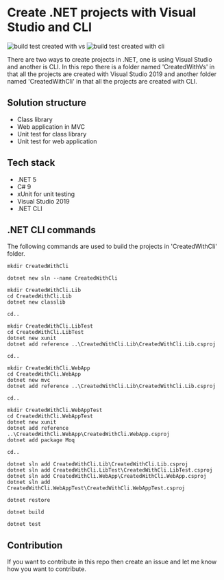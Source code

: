 # Create .NET projects with Visual Studio and CLI

![build test created with vs](https://github.com/Arnab-Developer/dotnet-cli/workflows/build%20test%20created%20with%20vs/badge.svg)
![build test created with cli](https://github.com/Arnab-Developer/dotnet-cli/workflows/build%20test%20created%20with%20cli/badge.svg)

There are two ways to create projects in .NET, one is using Visual Studio and another is CLI. In this repo there is a folder named 'CreatedWithVs' in that all the projects are created with Visual Studio 2019 and another folder named 'CreatedWithCli' in that all the projects are created with CLI.

## Solution structure

* Class library
* Web application in MVC
* Unit test for class library
* Unit test for web application

## Tech stack

* .NET 5
* C# 9
* xUnit for unit testing
* Visual Studio 2019
* .NET CLI

## .NET CLI commands

The following commands are used to build the projects in 'CreatedWithCli' folder.

```
mkdir CreatedWithCli

dotnet new sln --name CreatedWithCli

mkdir CreatedWithCli.Lib
cd CreatedWithCli.Lib
dotnet new classlib

cd..

mkdir CreatedWithCli.LibTest
cd CreatedWithCli.LibTest
dotnet new xunit
dotnet add reference ..\CreatedWithCli.Lib\CreatedWithCli.Lib.csproj

cd..

mkdir CreatedWithCli.WebApp
cd CreatedWithCli.WebApp
dotnet new mvc
dotnet add reference ..\CreatedWithCli.Lib\CreatedWithCli.Lib.csproj

cd..

mkdir CreatedWithCli.WebAppTest
cd CreatedWithCli.WebAppTest
dotnet new xunit
dotnet add reference ..\CreatedWithCli.WebApp\CreatedWithCli.WebApp.csproj
dotnet add package Moq

cd..

dotnet sln add CreatedWithCli.Lib\CreatedWithCli.Lib.csproj
dotnet sln add CreatedWithCli.LibTest\CreatedWithCli.LibTest.csproj
dotnet sln add CreatedWithCli.WebApp\CreatedWithCli.WebApp.csproj
dotnet sln add CreatedWithCli.WebAppTest\CreatedWithCli.WebAppTest.csproj

dotnet restore

dotnet build

dotnet test
```

## Contribution

If you want to contribute in this repo then create an issue and let me know how you want to contribute.
